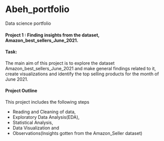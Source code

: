# Abeh_portfolio
Data science portfolio
#### Project 1 : Finding insights from the dataset, Amazon_best_sellers_June_2021.
#### Task:
The main aim of this project is to explore the dataset Amazon_best_sellers_June_2021 and make general findings related to it, create visualizations and identify the top selling products for the month of June 2021.
#### Project Outline
This project includes the following steps 
- Reading and Cleaning of data,
- Exploratory Data Analysis(EDA),
- Statistical Analysis,
- Data Visualization and
- Observations(Insights gotten from the Amazon_Seller dataset)
